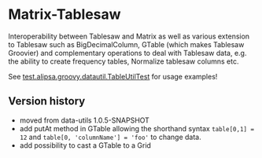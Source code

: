 # Matrix-Tablesaw

Interoperability between Tablesaw and Matrix as well as
various extension to Tablesaw such as BigDecimalColumn,
GTable (which makes Tablesaw Groovier) and
complementary operations to deal with Tablesaw data, e.g. the ability to create frequency tables,
Normalize tablesaw columns etc.

See [test.alipsa.groovy.datautil.TableUtilTest](https://github.com/perNyfelt/data-utils/blob/master/src/test/groovy/test/alipsa/groovy/datautil/TableUtilTest.groovy)
for usage examples!

## Version history
- moved from data-utils 1.0.5-SNAPSHOT
- add putAt method in GTable allowing the shorthand syntax `table[0,1] = 12` and `table[0, 'columnName'] = 'foo'` to change data.
- add possibility to cast a GTable to a Grid